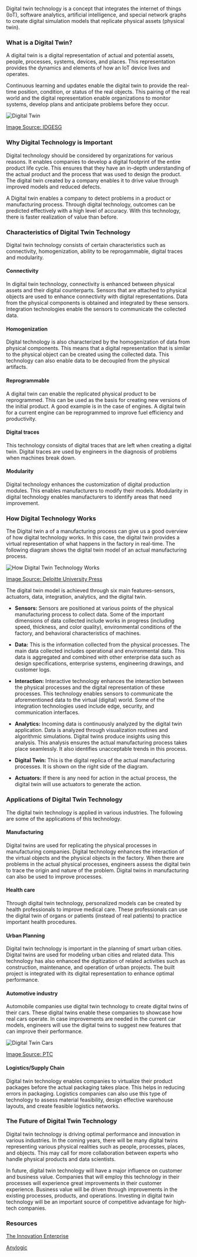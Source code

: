 Digital twin technology is a concept that integrates the internet of things (IoT), software analytics, artificial intelligence, and special network graphs to create digital simulation models that replicate physical assets (physical twin).

### What is a Digital Twin?
A digital twin is a digital representation of actual and potential assets, people, processes, systems, devices, and places. This representation provides the dynamics and elements of how an IoT device lives and operates. 

Continuous learning and updates enable the digital twin to provide the real-time position, condition, or status of the real objects. This pairing of the real world and the digital representation enable organizations to monitor systems, develop plans and anticipate problems before they occur. 

![Digital Twin](/engineering-education/introduction-to-digital-twin-technology/digital-twin.jpg)

[Image Source: IDGESG](https://images.idgesg.net/images/article/2018/06/digital-twins_woman-in-profile_ai_mirror_duplicate_duo_pair-100760562-large.jpg)

### Why Digital Technology is Important
Digital technology should be considered by organizations for various reasons. It enables companies to develop a digital footprint of the entire product life cycle. This ensures that they have an in-depth understanding of the actual product and the process that was used to design the product. The digital twin created by a company enables it to drive value through improved models and reduced defects. 

A Digital twin enables a company to detect problems in a product or manufacturing process. Through digital technology, outcomes can be predicted effectively with a high level of accuracy. With this technology, there is faster  realization of value than before. 

### Characteristics of Digital Twin Technology
Digital twin technology consists of certain characteristics such as connectivity, homogenization, ability to be reprogammable, digital traces and modularity. 

#### Connectivity
In digital twin technology, connectivity is enhanced between physical assets and their digital counterparts. Sensors that are attached to physical objects are used to enhance connectivity with digital representations. Data from the physical components is obtained and integrated by these sensors. Integration technologies enable the sensors to communicate the collected data.
  
#### Homogenization
Digital technology is also characterized by the homogenization of data from physical components. This means that a digital representation that is similar to the physical object can be created using the collected data. This technology can also enable data to be decoupled from the physical artifacts.  
  
#### Reprogrammable
A digital twin can enable the replicated physical product to be reprogrammed. This can be used as the basis for creating new versions of the initial product. A good example is in the case of engines. A digital twin for a current engine can be reprogrammed to improve fuel efficiency and productivity. 
  
#### Digital traces
This technology consists of digital traces that are left when creating a digital twin. Digital traces are used by engineers in the diagnosis of problems when machines break down.

#### Modularity
Digital technology enhances the customization of digital production modules. This enables manufacturers to modify their models. Modularity in digital technology enables manufacturers to identify areas that need improvement.

### How Digital Technology Works
The Digital twin a of a manufacturing process can give us a good overview of how digital technology works. In this case, the digital twin provides a virtual representation of what happens in the factory in real-time. The following diagram shows the digital twin model of an actual manufacturing process.

![How Digital Twin Technology Works](/engineering-education/introduction-to-digital-twin-technology/how-digital-twin-technology-works.jpg)

[Image Source: Deloitte University Press](https://www2.deloitte.com/content/dam/insights/us/articles/3833_Industry4-0_digital-twin-technology/figures/3833_Figure1.png)

The digital twin model is achieved through six main features-sensors, actuators, data, integration, analytics, and the digital twin. 

- **Sensors:** Sensors are positioned at various points of the physical manufacturing process to collect data. Some of the important dimensions of data collected include works in progress (including speed, thickness, and color quality), environmental conditions of the factory, and behavioral characteristics of machines.
  
- **Data:** This is the information collected from the physical processes. The main data collected includes operational and environmental data. This data is aggregated and combined with other enterprise data such as design specifications, enterprise systems, engineering drawings, and customer logs.  
  
- **Interaction:** Interactive technology enhances the interaction between the physical processes and the digital representation of these processes. This technology enables sensors to communicate the aforementioned data to the virtual (digital) world. Some of the integration technologies used include edge, security, and communication interfaces.   
  
- **Analytics:** Incoming data is continuously analyzed by the digital twin application. Data is analyzed through visualization routines and algorithmic simulations. Digital twins produce insights using this analysis. This analysis ensures the actual manufacturing process takes place seamlessly. It also identifies unacceptable trends in this process.
  
- **Digital Twin:** This is the digital replica of the actual manufacturing processes. It is shown on the right side of the diagram.  
  
- **Actuators:** If there is any need for action in the actual process, the digital twin will use actuators to generate the action. 

### Applications of Digital Twin Technology
The digital twin technology is applied in various industries. The following are some of the applications of this technology.

#### Manufacturing
Digital twins are used for replicating the physical processes in manufacturing companies. Digital technology enhances the interaction of the virtual objects and the physical objects in the factory. When there are problems in the actual physical processes, engineers assess the digital twin to trace the origin and nature of the problem. Digital twins in manufacturing can also be used to improve processes. 
  
#### Health care
Through digital twin technology, personalized models can be created by health professionals to improve medical care. These professionals can use the digital twin of organs or patients (instead of real patients) to practice important health procedures. 
  
#### Urban Planning
Digital twin technology is important in the planning of smart urban cities. Digital twins are used for modeling urban cities and related data. This technology has also enhanced the digitization of related activities such as construction, maintenance, and operation of urban projects. The built project is integrated with its digital representation to enhance optimal performance.

#### Automotive industry
Automobile companies use digital twin technology to create digital twins of their cars. These digital twins enable these companies to showcase how real cars operate. In case improvements are needed in the current car models, engineers will use the digital twins to suggest new features that can improve their performance.

![Digital Twin Cars](/engineering-education/introduction-to-digital-twin-technology/digital-twin-cars.jpg)

[Image Source: PTC](https://www.ptc.com/-/media/Images/Blog/post/plr-blog/digital-twin-cars-900.jpg?h=450&w=900&la=en&hash=94BA703D996DF68600E242649A6DF231)

#### Logistics/Supply Chain
Digital twin technology enables companies to virtualize their product packages before the actual packaging takes place. This helps in reducing errors in packaging. Logistics companies can also use this type of technology to assess material feasibility, design effective warehouse layouts, and create feasible logistics networks.
  
### The Future of Digital Twin Technology
Digital twin technology is driving optimal performance and innovation in various industries. In the coming years, there will be many digital twins representing various physical realities such as people, processes, places, and objects. This may call for more collaboration between experts who handle physical products and data scientists.  

In future, digital twin technology will have a major influence on customer and business value. Companies that will employ this technology in their processes will experience great improvements in their customer experience. Business value will be driven through improvements in the existing processes, products, and operations. Investing in digital twin technology will be an important source of competitive advantage for high-tech companies.

### Resources

[The Innovation Enterprise](https://channels.theinnovationenterprise.com/articles/a-beginner-s-guide-to-digital-twin-technology)

[Anylogic](https://www.anylogic.com/resources/white-papers/an-introduction-to-digital-twin-development/)
